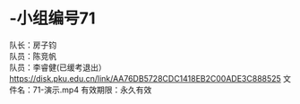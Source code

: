 # -小组编号71
队长：房子钧  
队员：陈竞帆  
队员：李睿健(已缓考退出）  
https://disk.pku.edu.cn/link/AA76DB5728CDC1418EB2C00ADE3C888525
文件名：71-演示.mp4
有效期限：永久有效
